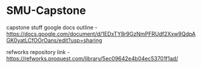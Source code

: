 # SMU-Capstone
capstone stuff
google docs outline - https://docs.google.com/document/d/1EDxTY8r9GzNmPFRUdf2Xxw9QdpAGK0yatLCfOOrOans/edit?usp=sharing

refworks repository link - https://refworks.proquest.com/library/5ec09642e4b04ec53701f1ad/
